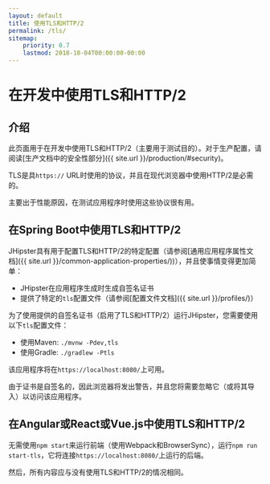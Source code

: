 ```yaml
---
layout: default
title: 使用TLS和HTTP/2
permalink: /tls/
sitemap:
    priority: 0.7
    lastmod: 2018-10-04T00:00:00-00:00
---
```


# <i class="fa fa-lock"></i> 在开发中使用TLS和HTTP/2

## 介绍

此页面用于在开发中使用TLS和HTTP/2（主要用于测试目的）。对于生产配置，请阅读[生产文档中的安全性部分]({{ site.url }}/production/#security)。

TLS是具`https://` URL时使用的协议，并且在现代浏览器中使用HTTP/2是必需的。

主要出于性能原因，在测试应用程序时使用这些协议很有用。

## 在Spring Boot中使用TLS和HTTP/2

JHipster具有用于配置TLS和HTTP/2的特定配置（请参阅[通用应用程序属性文档]({{ site.url }}/common-application-properties/))），并且使事情变得更加简单：

- JHipster在应用程序生成时生成自签名证书
- 提供了特定的`tls`配置文件（请参阅[配置文件文档]({{ site.url }}/profiles/)）

为了使用提供的自签名证书（启用了TLS和HTTP/2）运行JHipster，您需要使用以下`tls`配置文件：

*   使用Maven: `./mvnw -Pdev,tls`
*   使用Gradle: `./gradlew -Ptls`

该应用程序将在`https://localhost:8080/`上可用。

由于证书是自签名的，因此浏览器将发出警告，并且您将需要忽略它（或将其导入）以访问该应用程序。

## 在Angular或React或Vue.js中使用TLS和HTTP/2

无需使用`npm start`来运行前端（使用Webpack和BrowserSync），运行`npm run start-tls`，它将连接`https://localhost:8080/`上运行的后端。

然后，所有内容应与没有使用TLS和HTTP/2的情况相同。